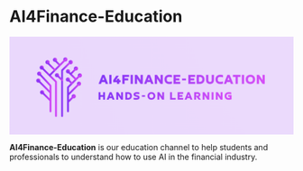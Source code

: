 # AI4Finance-Education

<div align="center">
<img align="center" src=figs/AI4Finance-Education.png/>
</div>

**AI4Finance-Education** is our education channel to help students and professionals to understand how to use AI in the financial industry. 
